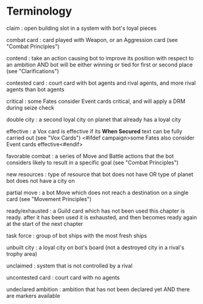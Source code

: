# Terminology

claim
: open building slot in a system with bot's loyal pieces

combat card
: card played with Weapon, or an Aggression card (see "Combat Principles")

contend
: take an action causing bot to improve its position with respect to an ambition AND bot will be either winning or tied for first or second place (see "Clarifications")

contested card
: court card with bot agents and rival agents, and more rival agents than bot agents

critical
: some Fates consider Event cards critical, and will apply a DRM during seize check

double city
: a second loyal city on planet that already has a loyal city

effective
: a Vox card is effective if its **When Secured** text can be fully carried out (see "Vox Cards") <#ifdef campaign>some Fates also consider Event cards effective<#endif>

favorable combat
: a series of Move and Battle actions that the bot considers likely to result in a specific goal (see "Combat Principles")

new resources
: type of resource that bot does not have OR type of planet bot does not have a city on

partial move
: a bot Move which does not reach a destination on a single card (see "Movement Principles")

ready/exhausted
: a Guild card which has not been used this chapter is ready. after it has been used it is exhausted, and then becomes ready again at the start of the next chapter

task force
: group of bot ships with the most fresh ships

unbuilt city
: a loyal city on bot's board (not a destroyed city in a rival's trophy area)

unclaimed
: system that is not controlled by a rival

uncontested card
: court card with no agents

undeclared ambition
: ambition that has not been declared yet AND there are markers available